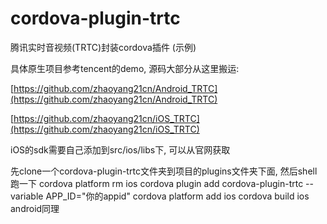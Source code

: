 # cordova-plugin-trtc

腾讯实时音视频(TRTC)封装cordova插件 (示例)

具体原生项目参考tencent的demo, 源码大部分从这里搬运:

[https://github.com/zhaoyang21cn/Android_TRTC](https://github.com/zhaoyang21cn/Android_TRTC)


[https://github.com/zhaoyang21cn/iOS_TRTC](https://github.com/zhaoyang21cn/iOS_TRTC)

iOS的sdk需要自己添加到src/ios/libs下, 可以从官网获取




先clone一个cordova-plugin-trtc文件夹到项目的plugins文件夹下面, 然后shell跑一下
cordova platform rm ios
cordova plugin add cordova-plugin-trtc --variable APP_ID="你的appid"
cordova platform add ios
cordova build ios
android同理
